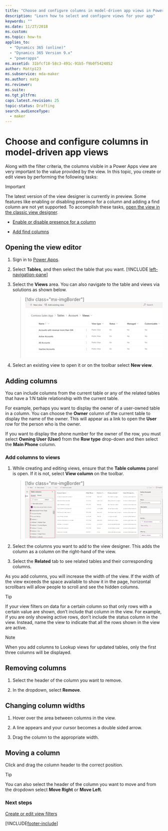 ```yaml
---
title: "Choose and configure columns in model-driven app views in Power Apps | MicrosoftDocs"
description: "Learn how to select and configure views for your app"
keywords: ""
ms.date: 11/27/2018
ms.custom: 
ms.topic: how-to
applies_to: 
  - "Dynamics 365 (online)"
  - "Dynamics 365 Version 9.x"
  - "powerapps"
ms.assetid: 31bfcf18-58c3-491c-91b5-f9b0f5424852
author: Mattp123
ms.subservice: mda-maker
ms.author: matp
ms.reviewer: 
ms.suite: 
ms.tgt_pltfrm: 
caps.latest.revision: 25
topic-status: Drafting
search.audienceType: 
  - maker
---
```

# Choose and configure columns in model-driven app views

<a name="BKMK_ChooseAndConfigureColumns"></a>   

 Along with the filter criteria, the columns visible in a Power Apps view are very important to the value provided by the view. In this topic, you create or edit views by performing the following tasks:  

> [!IMPORTANT]
> The latest version of the view designer is currently in preview. Some features like enabling or disabling presence for a column and adding a find column are not yet supported. To accomplish these tasks, [open the view in the classic view designer](/dynamics365/customer-engagement/customize/create-and-edit-views#open-the-classic-view-designer).
>  -   [Enable or disable presence for a column](/dynamics365/customer-engagement/customize/choose-and-configure-columns#BKMK_EnableOrDisablePresence)  
>
>  -   [Add find columns](/dynamics365/customer-engagement/customize/choose-and-configure-columns#BKMK_AddFindColumns) 

## Opening the view editor

1. Sign in to [Power Apps](https://make.powerapps.com/?utm_source=padocs&utm_medium=linkinadoc&utm_campaign=referralsfromdoc).  

1. Select **Tables**, and then select the table that you want. [!INCLUDE [left-navigation-pane](../../includes/left-navigation-pane.md)]
1. Select the **Views** area. You can also navigate to the table and views via solutions as shown below.

   > [!div class="mx-imgBorder"] 
   > ![Account view definitions.](media/account-view-definitions.png)

1. Select an existing view to open it or on the toolbar select **New view**.

<a name="BKMK_AddColumns"></a>   
## Adding columns  
 You can include columns from the current table or any of the related tables that have a 1:N table relationship with the current table.  
  
 For example, perhaps you want to display the owner of a user-owned table in a column. You can choose the **Owner** column of the current table to display the name of the owner. This will appear as a link to open the **User** row for the person who is the owner.  
  
 If you want to display the phone number for the owner of the row, you must select **Owning User (User)** from the **Row type** drop-down and then select the **Main Phone** column.  
  
### Add columns to views  
  
1.  While creating and editing views, ensure that the **Table columns** panel is open. If it is not, select **View column** on the toolbar. 

    > [!div class="mx-imgBorder"] 
    > ![View editor add columns.](media/fields-drawer-view-designer.png)

2.  Select the columns you want to add to the view designer. This adds the column as a column on the right-hand of the view.

3.  Select the **Related** tab to see related tables and their corresponding columns.
  
 As you add columns, you will increase the width of the view. If the width of the view exceeds the space available to show it in the page, horizontal scrollbars will allow people to scroll and see the hidden columns.  
  
> [!TIP]
>  If your view filters on data for a certain column so that only rows with a certain value are shown, don’t include that column in the view. For example, if you are only showing active rows, don’t include the status column in the view. Instead, name the view to indicate that all the rows shown in the view are active.  
  
> [!NOTE]
>  When you add columns to Lookup views for updated tables, only the first three columns will be displayed.  
  
<a name="BKMK_RemoveColumns"></a>   
## Removing columns  
  
1.  Select the header of the column you want to remove.  
  
2.  In the dropdown, select **Remove**.  
  
<a name="BKMK_ChangeColumnWidth"></a>   
## Changing column widths 
  
1.  Hover over the area between columns in the view.  
  
2.  A line appears and your cursor becomes a double sided arrow.  
  
3.  Drag the column to the appropriate width.  
  
<a name="BKMK_MoveAColumns"></a>   
## Moving a column  
  
Click and drag the column header to the correct position.
  
> [!TIP]
>   You can also select the header of the column you want to move and from the dropdown select **Move Right** or **Move Left**.  


  
### Next steps
[Create or edit view filters](create-edit-view-filters.md)


[!INCLUDE[footer-include](../../includes/footer-banner.md)]
